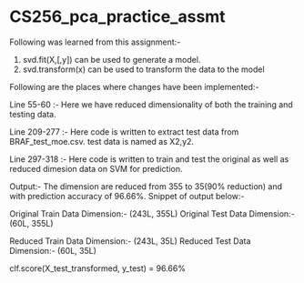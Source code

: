 # CS256_pca_practice_assmt
Following was learned from this assignment:-

1. svd.fit(X,[,y]) can be used to generate a model.
2. svd.transform(x) can be used to transform the data to the model

Following are the places where changes have been implemented:-

Line 55-60 :- Here we have reduced dimensionality of both the training and testing data.

Line 209-277 :- Here code is written to extract test data from BRAF_test_moe.csv. test data is named as X2,y2.

Line 297-318 :- Here code is written to train and test the original as well as reduced dimesion data on SVM for prediction.


Output:- The dimension are reduced from 355 to 35(90% reduction)
and with prediction accuracy of 96.66%.
Snippet of output below:-

Original Train Data Dimension:-
(243L, 355L)
Original Test Data Dimension:-
(60L, 355L)

Reduced Train Data Dimension:-
(243L, 35L)
Reduced Test Data Dimension:-
(60L, 35L)

clf.score(X_test_transformed, y_test) = 96.66%
